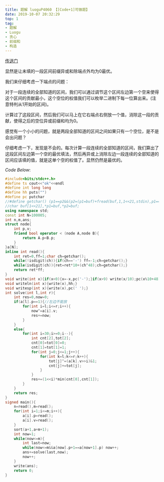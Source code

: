 ```yaml
---
title: 题解 luoguP4060 【[Code+1]可做题】
date: 2019-10-07 20:32:29
top: 1
tag: 
- 题解
- Luogu
- 贪心
- 前缀和
- 构造
---
```

[传送门](https://www.luogu.org/problem/P4060)

显然是让未填的一段区间前缀异或和除端点外均为$0$最优。 

我们来仔细考虑一下端点的问题：

对于一段连续的全部知道的区间，我们可以通过调节这个区间左边第一个空来使得这个区间的贡献最小，这个空位的权值我们可以枚举二进制下每一位算出来。$($注意特判从$1$开始的区间$)$。

计算过了这段区间，然后我们可以马上在它右端点右侧放一个值，消除这一段的贡献，使得之后的空位异或前缀和均为$0$。

感觉有一个小小的问题，就是两段全部知道的区间之间如果只有一个空位，是不是会出问题？

仔细考虑一下，发现是不会的。每次计算一段连续的全部知道的区间，我们算出了这段区间左边第一个空的最优填法，然后再异或上消除左边一段连续的全部知道的区间应该填的值，就是这单个空的权值了。显然仍然是最优的。

$Code\ Below:$
```cpp
#include<bits/stdc++.h>
#define ts cout<<"ok"<<endl
#define int long long
#define hh puts("")
#define pc putchar
//#define getchar() (p1==p2&&(p2=(p1=buf)+fread(buf,1,1<<21,stdin),p1==p2)?EOF:*p1++)
//char buf[1<<21],*p1=buf,*p2=buf;
using namespace std;
const int N=100005;
int n,m,ans;
struct node{
    int p,v;
    friend bool operator < (node A,node B){
        return A.p<B.p;
    }
}a[N];
inline int read(){
    int ret=0,ff=1;char ch=getchar();
    while(!isdigit(ch)){if(ch=='-') ff=-1;ch=getchar();}
    while(isdigit(ch)){ret=ret*10+(ch^48);ch=getchar();}
    return ret*ff;
}
void write(int x){if(x<0){x=-x,pc('-');}if(x>9) write(x/10);pc(x%10+48);}
void writeln(int x){write(x),hh;}
void writesp(int x){write(x),pc(' ');}
int solve(int l,int r){
    int res=0,now=0;
    if(a[l].p==1){//左边不能放 
        for(int i=l;i<=r;i++){
            now^=a[i].v;
            res+=now;
        }
    }
    else{
        for(int i=30;i>=0;i--){
            int cnt[2],tot[2];
            cnt[0]=tot[0]=0;
            cnt[1]=tot[1]=1;
            for(int j=0;j<=1;j++){
                for(int k=l;k<=r;k++){
                    tot[j]^=(a[k].v>>i)&1;
                    cnt[j]+=tot[j];
                }
            }
            res+=(1<<i)*min(cnt[0],cnt[1]);
        }
    }
    return res;
}
signed main(){
    n=read(),m=read();
    for(int i=1;i<=m;i++){
        a[i].p=read();
        a[i].v=read();
    }
    sort(a+1,a+m+1);
    int now=1;
    while(now<=m){
        int last=now;
        while(now<=m&&a[now].p+1==a[now+1].p) now++;
        ans+=solve(last,now);
        now++;
    }
    write(ans);
    return 0;
}
```